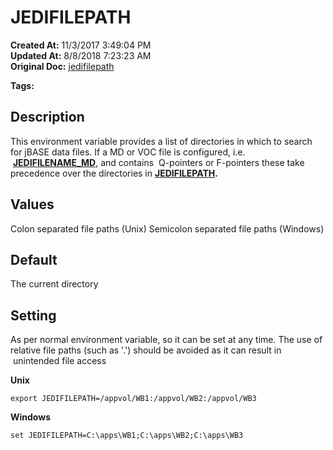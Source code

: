 # JEDIFILEPATH

**Created At:** 11/3/2017 3:49:04 PM  
**Updated At:** 8/8/2018 7:23:23 AM  
**Original Doc:** [jedifilepath](https://docs.jbase.com/41717-environment-variables/jedifilepath)  

**Tags:**
<badge text='jdirectories' vertical='middle' />
<badge text='environment variables' vertical='middle' />

## Description

This environment variable provides a list of directories in which to search for jBASE data files. If a MD or VOC file is configured, i.e.  [**JEDIFILENAME\_MD**](jedifilename_md), and contains  Q-pointers or F-pointers these take precedence over the directories in [**JEDIFILEPATH**](jedifilepath)**.**



## Values

Colon separated file paths (Unix)
Semicolon separated file paths (Windows)



## Default

The current directory



## Setting

As per normal environment variable, so it can be set at any time. The use of relative file paths (such as '.') should be avoided as it can result in  unintended file access

**Unix**

```
export JEDIFILEPATH=/appvol/WB1:/appvol/WB2:/appvol/WB3
```



**Windows**

```
set JEDIFILEPATH=C:\apps\WB1;C:\apps\WB2;C:\apps\WB3
```
